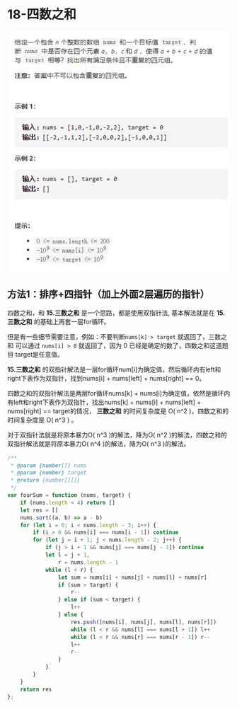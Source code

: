 # 18-四数之和

<img src="img/题目.jpg" style="zoom:130%;" />



## 方法1：排序+四指针（加上外面2层遍历的指针）

四数之和，和 **15.三数之和** 是一个思路，都是使用双指针法, 基本解法就是在 **15.三数之和** 的基础上再套一层for循环。

但是有一些细节需要注意，例如：不要判断`nums[k] > target` 就返回了，三数之和 可以通过 `nums[i] > 0` 就返回了，因为 0 已经是确定的数了，四数之和这道题目 target是任意值。

**15.三数之和** 的双指针解法是一层for循环num[i]为确定值，然后循环内有left和right下表作为双指针，找到nums[i] + nums[left] + nums[right] == 0。

四数之和的双指针解法是两层for循环nums[k] + nums[i]为确定值，依然是循环内有left和right下表作为双指针，找出nums[k] + nums[i] + nums[left] + nums[right] == target的情况， **三数之和** 的时间复杂度是 O( n^2 )，四数之和的时间复杂度是 O( n^3 ) 。

对于双指针法就是将原本暴力O( n^3 )的解法，降为O( n^2 )的解法，四数之和的双指针解法就是将原本暴力O( n^4 )的解法，降为O( n^3 )的解法。

```js
/**
 * @param {number[]} nums
 * @param {number} target
 * @return {number[][]}
 */
var fourSum = function (nums, target) {
    if (nums.length < 4) return []
    let res = []
    nums.sort((a, b) => a - b)
    for (let i = 0; i < nums.length - 3; i++) {
        if (i > 0 && nums[i] === nums[i - 1]) continue
        for (let j = i + 1; j < nums.length - 2; j++) {
            if (j > i + 1 && nums[j] === nums[j - 1]) continue
            let l = j + 1,
                r = nums.length - 1
            while (l < r) {
                let sum = nums[i] + nums[j] + nums[l] + nums[r]
                if (sum > target) {
                    r--
                } else if (sum < target) {
                    l++
                } else {
                    res.push([nums[i], nums[j], nums[l], nums[r]])
                    while (l < r && nums[l] === nums[l + 1]) l++
                    while (l < r && nums[r] === nums[r - 1]) r--
                    l++
                    r--
                }
            }
        }
    }
    return res
};
```

